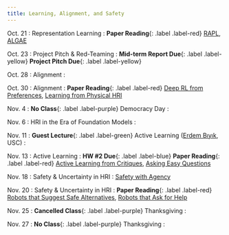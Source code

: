```yaml
---
title: Learning, Alignment, and Safety
---
```


Oct. 21
: Representation Learning 
  : **Paper Reading**{: .label .label-red} [RAPL](https://arxiv.org/abs/2310.07932), [ALGAE](https://arxiv.org/abs/2409.08212)

Oct. 23
: Project Pitch & Red-Teaming
  :  **Mid-term Report Due**{: .label .label-yellow} **Project Pitch Due**{: .label .label-yellow} 

Oct. 28
: Alignment 
  : 

Oct. 30
: Alignment
  : **Paper Reading**{: .label .label-red}
  [Deep RL from Preferences](https://arxiv.org/abs/2001.04465), [Learning from Physical HRI](https://arxiv.org/abs/2301.00901)
  


Nov. 4
: **No Class**{: .label .label-purple} Democracy Day
  : 


Nov. 6
: HRI in the Era of Foundation Models
  : 
  <!-- **Paper Reading**{: .label .label-red} [Max Alignment, Min Feedback](https://arxiv.org/abs/2412.04835), [FOREWARN](https://arxiv.org/abs/2502.01828) -->

Nov. 11
: **Guest Lecture**{: .label .label-green} Active Learning ([Erdem Bıyık](https://ebiyik.github.io/), USC)
  :  

Nov. 13
: Active Learning
  : **HW #2 Due**{: .label .label-blue} **Paper Reading**{: .label .label-red} [Active Learning from Critiques](https://par.nsf.gov/servlets/purl/10064341), [Asking Easy Questions](https://arxiv.org/abs/1910.04365)

Nov. 18
: Safety & Uncertainty in HRI
  : [Safety with Agency](https://arxiv.org/abs/2504.11717)

Nov. 20
: Safety & Uncertainty in HRI
  : **Paper Reading**{: .label .label-red} [Robots that Suggest Safe Alternatives](https://arxiv.org/abs/2409.09883v2), [Robots that Ask for Help](https://arxiv.org/abs/2307.01928)

Nov. 25
: **Cancelled Class**{: .label .label-purple} Thanksgiving 
  : 

Nov. 27
: **No Class**{: .label .label-purple} Thanksgiving
  : 

